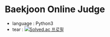 # Baekjoon Online Judge

* language : Python3
* tear : [![Solved.ac 프로필](http://mazassumnida.wtf/api/mini/generate_badge?boj=jjaeny)](https://solved.ac/jjaeny)
